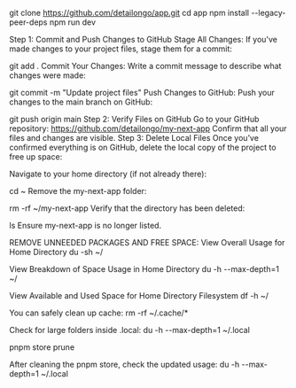 git clone https://github.com/detailongo/app.git
cd app
npm install --legacy-peer-deps
npm run dev




Step 1: Commit and Push Changes to GitHub
Stage All Changes: If you've made changes to your project files, stage them for a commit:

git add .
Commit Your Changes: Write a commit message to describe what changes were made:

git commit -m "Update project files"
Push Changes to GitHub: Push your changes to the main branch on GitHub:

git push origin main
Step 2: Verify Files on GitHub
Go to your GitHub repository:
https://github.com/detailongo/my-next-app
Confirm that all your files and changes are visible.
Step 3: Delete Local Files
Once you’ve confirmed everything is on GitHub, delete the local copy of the project to free up space:

Navigate to your home directory (if not already there):

cd ~
Remove the my-next-app folder:

rm -rf ~/my-next-app
Verify that the directory has been deleted:

ls
Ensure my-next-app is no longer listed.

REMOVE UNNEEDED PACKAGES AND FREE SPACE:
View Overall Usage for Home Directory
du -sh ~/

View Breakdown of Space Usage in Home Directory
du -h --max-depth=1 ~/

View Available and Used Space for Home Directory Filesystem
df -h ~/

You can safely clean up cache:
rm -rf ~/.cache/*

Check for large folders inside .local:
du -h --max-depth=1 ~/.local

pnpm store prune


After cleaning the pnpm store, check the updated usage:
du -h --max-depth=1 ~/.local




